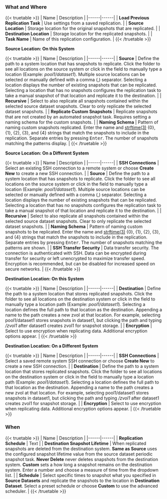 &NewLine;

### What and Where

{{< truetable >}}
| Name | Description |
|------|------|
| **Load Previous Replication Task** | Use settings from a saved replication. |
| **Source Location** | Storage location for the original snapshots that are replicated. |
| **Destination Location** | Storage location for the replicated snapshots. |
| **Task Name** | Name of this replication configuration. |
{{< /truetable >}}

**Source Location: On this System**

{{< truetable >}}
| Name | Description |
|------|------|
| **Source** | Define the path to a system location that has snapshots to replicate. Click the folder to see all locations on the source system or click in the field to manually type a location (Example: *pool1/dataset1*). Multiple source locations can be selected or manually defined with a comma (,) separator.  Selecting a location displays the number of existing snapshots that can be replicated. Selecting a location that has no snapshots configures the replication task to take a manual snapshot of that location and replicate it to the destination. |
| **Recursive** | Select to also replicate all snapshots contained within the selected source dataset snapshots. Clear to only replicate the selected dataset snapshots. |
| **Replicate Custom Snapshots** | Replicate snapshots that are not created by an automated snapshot task. Requires setting a naming schema for the custom snapshots. |
| **Naming Schema** | Pattern of naming custom snapshots replicated. Enter the name and [strftime(3)](https://www.freebsd.org/cgi/man.cgi?query=strftime) {0}, {1}, {2}, {3}, and {4} strings that match the snapshots to include in the replication. Separate entries by pressing <kbd>Enter</kbd>. The number of snapshots matching the patterns display. |
{{< /truetable >}}

**Source Location: On a Different System**

{{< truetable >}}
| Name | Description |
|------|------|
| **SSH Connections** | Select an existing SSH connection to a remote system or choose **Create New** to create a new SSH connection. |
| **Source** | Define the path to a system location that has snapshots to replicate. Click the folder to see all locations on the source system or click in the field to manually type a location (Example: *pool1/dataset1*). Multiple source locations can be selected or manually defined with a comma (,) separator.  Selecting a location displays the number of existing snapshots that can be replicated. Selecting a location that has no snapshots configures the replication task to take a manual snapshot of that location and replicate it to the destination. |
| **Recursive** | Select to also replicate all snapshots contained within the selected source dataset snapshots. Clear to only replicate the selected dataset snapshots. |
| **Naming Schema** | Pattern of naming custom snapshots to be replicated. Enter the name and [strftime(3)](https://www.freebsd.org/cgi/man.cgi?query=strftime) {0}, {1}, {2}, {3}, and {4} strings that match the snapshots to include in the replication. Separate entries by pressing <kbd>Enter</kbd>. The number of snapshots matching the patterns are shown. |
| **SSH Transfer Security** | Data transfer security. The connection is authenticated with SSH. Data can be encrypted during transfer for security or left unencrypted to maximize transfer speed. Encryption is recommended, but can be disabled for increased speed on secure networks. |
{{< /truetable >}}

**Destination Location: On this System**

{{< truetable >}}
| Name | Description |
|------|------|
| **Destination** | Define the path to a system location that stores replicated snapshots. Click the folder to see all locations on the destination system or click in the field to manually type a location path (Example: *pool1/dataset1*). Selecting a location defines the full path to that location as the destination. Appending a name to the path creates a new zvol at that location. For example, selecting pool1/dataset1 stores snapshots in dataset1, but clicking the path and typing */zvol1* after dataset1 creates zvol1 for snapshot storage. |
| **Encryption** | Select to use encryption when replicating data. Additional encryption options appear. |
{{< /truetable >}}

**Destination Location: On a Different System**

{{< truetable >}}
| Name | Description |
|------|------|
| **SSH Connections** | Select a saved remote system SSH connection or choose **Create New** to create a new SSH connection. |
| **Destination** | Define the path to a system location that stores replicated snapshots. Click the folder to see all locations on the destination system or click in the field to manually type a location path (Example: *pool1/dataset1*). Selecting a location defines the full path to that location as the destination. Appending a name to the path creates a new zvol at that location. For example, selecting pool1/dataset1 stores snapshots in dataset1, but clicking the path and typing */zvol1* after dataset1 creates zvol1 for snapshot storage. |
| **Encryption** | Select to use encryption when replicating data. Additional encryption options appear. |
{{< /truetable >}}

### When

{{< truetable >}}
| Name | Description |
|------|------|
| **Replication Schedule** | Text |
| **Destination Snapshot Lifetime** | When replicated snapshots are deleted from the destination system. **Same as Source** uses the configured snapshot lifetime value from the source dataset periodic snapshot task. **Never Delete** never deletes snapshots from the destination system. **Custom** sets a how long a snapshot remains on the destination system. Enter a number and choose a measure of time from the dropdown list. |
| **Schedule** | Select specific times to snapshot what you specified in **Source Datasets** and replicate the snapshots to the location in **Destination Dataset**. Select a preset schedule or choose **Custom** to use the advanced scheduler. |
{{< /truetable >}}
